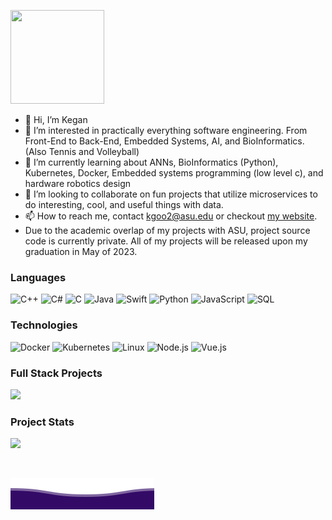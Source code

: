 <p align="left">
 <img width="150" height="150" src=https://static-cdn.jtvnw.net/jtv_user_pictures/16cc9673-a1bb-4538-9c32-321408b37847-profile_image-300x300.png>
 </p>
 
 
- 👋 Hi, I’m Kegan
- 👀 I’m interested in practically everything software engineering. From Front-End to Back-End, Embedded Systems, AI, and BioInformatics. (Also Tennis and Volleyball)
- 🌱 I’m currently learning about ANNs, BioInformatics (Python), Kubernetes, Docker, Embedded systems programming (low level c), and hardware robotics design
- 💞️ I’m looking to collaborate on fun projects that utilize microservices to do interesting, cool, and useful things with data.
- 📫 How to reach me, contact kgoo2@asu.edu or checkout [my website](https://kegangoo.info/).
- Due to the academic overlap of my projects with ASU, project source code is currently private. All of my projects will be released upon my graduation in May of 2023.


### Languages

![C++](https://img.shields.io/badge/-C++-000?&logo=c%2b%2b&)
![C#](https://img.shields.io/badge/-CSharp-000?&logo=CSharp&logoColor=90EE90)
![C](https://img.shields.io/badge/-C-000?&logo=C)
![Java](https://img.shields.io/badge/-Java-000?&logo=Java&logoColor=007396)
![Swift](https://img.shields.io/badge/-Swift-000?&logo=Swift)
![Python](https://img.shields.io/badge/-Python-000?&logo=Python)
![JavaScript](https://img.shields.io/badge/-JavaScript-000?&logo=JavaScript)
![SQL](https://img.shields.io/badge/-SQL-000?&logo=MySQL)

### Technologies

![Docker](https://img.shields.io/badge/-Docker-000?&logo=Docker)
![Kubernetes](https://img.shields.io/badge/-Kubernetes-000?&logo=Kubernetes)
![Linux](https://img.shields.io/badge/-Linux-000?&logo=Linux)
![Node.js](https://img.shields.io/badge/-Node.js-000?&logo=node.js)
![Vue.js](https://img.shields.io/badge/-Vue.js-000?&logo=Vue.js)

### Full Stack Projects

[![](https://img.shields.io/badge/-🚧%20My%20Website-000)](https://kegangoo.info/projects)

### Project Stats
[![](https://img.shields.io/badge/-🧬%BioInformatics-000)](https://github.com/Kgoo2/Bioinformatics-)

<div align="left">
    <img src="https://komarev.com/ghpvc/?username=Kgoo2&style=flat-square&color=blueviolet" alt=""/>
</div>

<!---
<a href="https://www.kegangoo.info/"><img height="137px" src="https://github-readme-stats.vercel.app/api?username=Kgoo2&hide_title=true&hide_border=true&show_icons=true&include_all_commits=true&count_private=true&theme=dark" /><img height="137px" 
src="https://github-readme-stats.vercel.app/api/top-langs/?username=kgoo2&hide=html&hide_title=true&hide_border=true&layout=compact&langs_count=6&theme=dark" /></a> --->

<!---
Kgoo2/Kgoo2 is a ✨ special ✨ repository because its `README.md` (this file) appears on your GitHub profile.
You can click the Preview link to take a look at your changes.
--->

![](https://raw.githubusercontent.com/Kgoo2/ReadMeRawCode/main/WaveSVG.svg)
